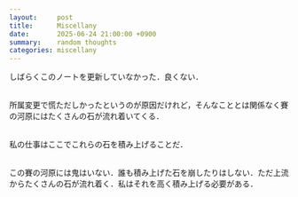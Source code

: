 ```yaml
---
layout:     post
title:      Miscellany
date:       2025-06-24 21:00:00 +0900
summary:    random thoughts
categories: miscellany
---
```


しばらくこのノートを更新していなかった．良くない．
<br><br>

所属変更で慌ただしかったというのが原因だけれど，そんなこととは関係なく賽の河原にはたくさんの石が流れ着いてくる．
<br><br>

私の仕事はここでこれらの石を積み上げることだ．
<br><br>

この賽の河原には鬼はいない．誰も積み上げた石を崩したりはしない．ただ上流からたくさんの石が流れ着く．私はそれを高く積み上げる必要がある．
<br><br>

